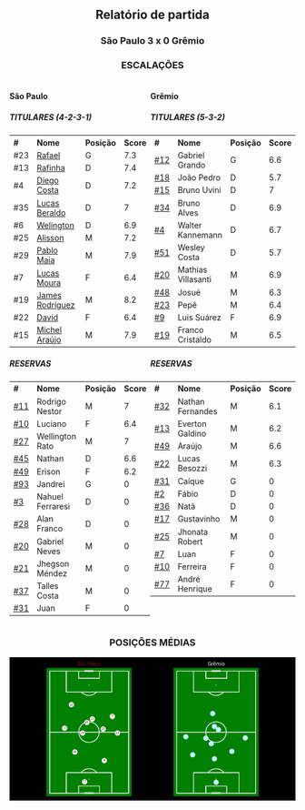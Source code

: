 <h2 style="text-align: center;">Relatório de partida</h3>

<h3 style="text-align: center;">São Paulo 3 x 0 Grêmio</h3>

<h3 style="text-align: center;">ESCALAÇÕES</h3>

<div style="text-align: left; display: grid; grid-template-columns: 1fr 1fr;">
  <div>
    <h4>São Paulo</h4>
    <table>
        <h5>TITULARES (4-2-3-1)</h5>
        <th>
        #
        </th>
        <th>
        Nome
        </th>
        <th>
        Posição
        </th>
        <th>
        Score
        </th>
        <tr>
            <td>#23
            </td>
            <td><a href="../players/11652579_33132.md">Rafael</a>
            </td>
            <td>G
            </td>
            <td>7.3
            </td>
        </tr><tr>
            <td>#13
            </td>
            <td><a href="../players/11652579_12634.md">Rafinha</a>
            </td>
            <td>D
            </td>
            <td>7.4
            </td>
        </tr><tr>
            <td>#4
            </td>
            <td><a href="../players/11652579_995293.md">Diego Costa</a>
            </td>
            <td>D
            </td>
            <td>7.2
            </td>
        </tr><tr>
            <td>#35
            </td>
            <td><a href="../players/11652579_1108441.md">Lucas Beraldo</a>
            </td>
            <td>D
            </td>
            <td>7
            </td>
        </tr><tr>
            <td>#6
            </td>
            <td><a href="../players/11652579_1009920.md">Welington</a>
            </td>
            <td>D
            </td>
            <td>6.9
            </td>
        </tr><tr>
            <td>#25
            </td>
            <td><a href="../players/11652579_291723.md">Alisson</a>
            </td>
            <td>M
            </td>
            <td>7.2
            </td>
        </tr><tr>
            <td>#29
            </td>
            <td><a href="../players/11652579_1120721.md">Pablo Maia</a>
            </td>
            <td>M
            </td>
            <td>7.9
            </td>
        </tr><tr>
            <td>#7
            </td>
            <td><a href="../players/11652579_149710.md">Lucas Moura</a>
            </td>
            <td>F
            </td>
            <td>6.4
            </td>
        </tr><tr>
            <td>#19
            </td>
            <td><a href="../players/11652579_107414.md">James Rodríguez</a>
            </td>
            <td>M
            </td>
            <td>8.2
            </td>
        </tr><tr>
            <td>#22
            </td>
            <td><a href="../players/11652579_840291.md">David</a>
            </td>
            <td>F
            </td>
            <td>6.4
            </td>
        </tr><tr>
            <td>#15
            </td>
            <td><a href="../players/11652579_924857.md">Michel Araújo</a>
            </td>
            <td>M
            </td>
            <td>7.9
            </td>
        </tr>
        </table>
        <table>
        <h5> RESERVAS</h5>
        <th>
        #
        </th>
        <th>
        Nome
        </th>
        <th>
        Posição
        </th>
        <th>
        Score
        </th>
        <tr>
            <td><a href="./players/11652579_905461.md">#11</a>
            </td>
            <td>Rodrigo Nestor
            </td>
            <td>M
            </td>
            <td>7
            </td>
        </tr><tr>
            <td><a href="./players/11652579_282557.md">#10</a>
            </td>
            <td>Luciano
            </td>
            <td>F
            </td>
            <td>6.4
            </td>
        </tr><tr>
            <td><a href="./players/11652579_865356.md">#27</a>
            </td>
            <td>Wellington Rato
            </td>
            <td>M
            </td>
            <td>7
            </td>
        </tr><tr>
            <td><a href="./players/11652579_1116955.md">#45</a>
            </td>
            <td>Nathan
            </td>
            <td>D
            </td>
            <td>6.6
            </td>
        </tr><tr>
            <td><a href="./players/11652579_1089111.md">#49</a>
            </td>
            <td>Erison
            </td>
            <td>F
            </td>
            <td>6.2
            </td>
        </tr><tr>
            <td><a href="./players/11652579_874979.md">#93</a>
            </td>
            <td>Jandrei
            </td>
            <td>G
            </td>
            <td>0
            </td>
        </tr><tr>
            <td><a href="./players/11652579_881215.md">#3</a>
            </td>
            <td>Nahuel Ferraresi
            </td>
            <td>D
            </td>
            <td>0
            </td>
        </tr><tr>
            <td><a href="./players/11652579_875402.md">#28</a>
            </td>
            <td>Alan Franco
            </td>
            <td>D
            </td>
            <td>0
            </td>
        </tr><tr>
            <td><a href="./players/11652579_875294.md">#20</a>
            </td>
            <td>Gabriel Neves
            </td>
            <td>M
            </td>
            <td>0
            </td>
        </tr><tr>
            <td><a href="./players/11652579_590150.md">#21</a>
            </td>
            <td>Jhegson Méndez
            </td>
            <td>M
            </td>
            <td>0
            </td>
        </tr><tr>
            <td><a href="./players/11652579_1002360.md">#37</a>
            </td>
            <td>Talles Costa
            </td>
            <td>M
            </td>
            <td>0
            </td>
        </tr><tr>
            <td><a href="./players/11652579_1009928.md">#31</a>
            </td>
            <td>Juan
            </td>
            <td>F
            </td>
            <td>0
            </td>
        </tr>
     </table>
</div>
  <div>
    <h4>Grêmio</h4>
    <table>
        <h5>TITULARES (5-3-2)</h5>
        <th>
        #
        </th>
        <th>
        Nome
        </th>
        <th>
        Posição
        </th>
        <th>
        Score
        </th>
        <tr>
            <td><a href="./players/11652579_1111770.md">#12</a>
            </td>
            <td>Gabriel Grando
            </td>
            <td>G
            </td>
            <td>6.6
            </td>
        </tr><tr>
            <td><a href="./players/11652579_605528.md">#18</a>
            </td>
            <td>João Pedro
            </td>
            <td>D
            </td>
            <td>5.7
            </td>
        </tr><tr>
            <td><a href="./players/11652579_158267.md">#15</a>
            </td>
            <td>Bruno Uvini
            </td>
            <td>D
            </td>
            <td>7
            </td>
        </tr><tr>
            <td><a href="./players/11652579_551810.md">#34</a>
            </td>
            <td>Bruno Alves
            </td>
            <td>D
            </td>
            <td>6.9
            </td>
        </tr><tr>
            <td><a href="./players/11652579_249647.md">#4</a>
            </td>
            <td>Walter Kannemann
            </td>
            <td>D
            </td>
            <td>6.7
            </td>
        </tr><tr>
            <td><a href="./players/11652579_1500368.md">#51</a>
            </td>
            <td>Wesley Costa
            </td>
            <td>D
            </td>
            <td>5.7
            </td>
        </tr><tr>
            <td><a href="./players/11652579_1139775.md">#20</a>
            </td>
            <td>Mathias Villasanti
            </td>
            <td>M
            </td>
            <td>6.9
            </td>
        </tr><tr>
            <td><a href="./players/11652579_1584795.md">#48</a>
            </td>
            <td>Josué
            </td>
            <td>M
            </td>
            <td>6.3
            </td>
        </tr><tr>
            <td><a href="./players/11652579_946945.md">#23</a>
            </td>
            <td>Pepê
            </td>
            <td>M
            </td>
            <td>6.4
            </td>
        </tr><tr>
            <td><a href="./players/11652579_16943.md">#9</a>
            </td>
            <td>Luis Suárez
            </td>
            <td>F
            </td>
            <td>6.9
            </td>
        </tr><tr>
            <td><a href="./players/11652579_558820.md">#19</a>
            </td>
            <td>Franco Cristaldo
            </td>
            <td>M
            </td>
            <td>6.5
            </td>
        </tr>
        </table>
        <table>
        <h5> RESERVAS</h5>
        <th>
        #
        </th>
        <th>
        Nome
        </th>
        <th>
        Posição
        </th>
        <th>
        Score
        </th>
        <tr>
            <td><a href="./players/11652579_1494695.md">#32</a>
            </td>
            <td>Nathan Fernandes
            </td>
            <td>M
            </td>
            <td>6.1
            </td>
        </tr><tr>
            <td><a href="./players/11652579_871162.md">#13</a>
            </td>
            <td>Everton Galdino
            </td>
            <td>M
            </td>
            <td>6.2
            </td>
        </tr><tr>
            <td><a href="./players/11652579_1584796.md">#49</a>
            </td>
            <td>Araújo
            </td>
            <td>M
            </td>
            <td>6.6
            </td>
        </tr><tr>
            <td><a href="./players/11652579_1086339.md">#22</a>
            </td>
            <td>Lucas Besozzi
            </td>
            <td>M
            </td>
            <td>6.3
            </td>
        </tr><tr>
            <td><a href="./players/11652579_839514.md">#31</a>
            </td>
            <td>Caíque
            </td>
            <td>G
            </td>
            <td>0
            </td>
        </tr><tr>
            <td><a href="./players/11652579_40677.md">#2</a>
            </td>
            <td>Fábio
            </td>
            <td>D
            </td>
            <td>0
            </td>
        </tr><tr>
            <td><a href="./players/11652579_1175603.md">#36</a>
            </td>
            <td>Natã
            </td>
            <td>D
            </td>
            <td>0
            </td>
        </tr><tr>
            <td><a href="./players/11652579_1047852.md">#17</a>
            </td>
            <td>Gustavinho
            </td>
            <td>M
            </td>
            <td>0
            </td>
        </tr><tr>
            <td><a href="./players/11652579_998494.md">#25</a>
            </td>
            <td>Jhonata Robert
            </td>
            <td>M
            </td>
            <td>0
            </td>
        </tr><tr>
            <td><a href="./players/11652579_386210.md">#7</a>
            </td>
            <td>Luan
            </td>
            <td>F
            </td>
            <td>0
            </td>
        </tr><tr>
            <td><a href="./players/11652579_998499.md">#10</a>
            </td>
            <td>Ferreira
            </td>
            <td>F
            </td>
            <td>0
            </td>
        </tr><tr>
            <td><a href="./players/11652579_1463912.md">#77</a>
            </td>
            <td>André Henrique
            </td>
            <td>F
            </td>
            <td>0
            </td>
        </tr>
     </table>
  </div>
</div>

<h3 style="text-align: center;">POSIÇÕES MÉDIAS</h3>
<img src=avg_positions/11652579.png>